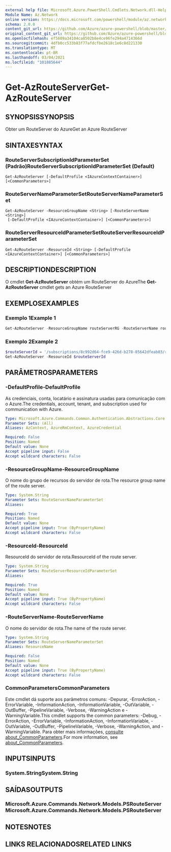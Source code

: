 ```yaml
---
external help file: Microsoft.Azure.PowerShell.Cmdlets.Network.dll-Help.xml
Module Name: Az.Network
online version: https://docs.microsoft.com/powershell/module/az.network/get-azrouteserver
schema: 2.0.0
content_git_url: https://github.com/Azure/azure-powershell/blob/master/src/Network/Network/help/Get-AzRouteServer.md
original_content_git_url: https://github.com/Azure/azure-powershell/blob/master/src/Network/Network/help/Get-AzRouteServer.md
ms.openlocfilehash: ef5609a34104ca8502b8e4ce96fe294a4714366d
ms.sourcegitcommit: 4dfb0cc533b83f77afdcfbe2618c1e6c8d221330
ms.translationtype: MT
ms.contentlocale: pt-BR
ms.lasthandoff: 03/04/2021
ms.locfileid: "101885644"
---
```

# <span data-ttu-id="4b89e-101">Get-AzRouteServer</span><span class="sxs-lookup"><span data-stu-id="4b89e-101">Get-AzRouteServer</span></span>

## <span data-ttu-id="4b89e-102">SYNOPSIS</span><span class="sxs-lookup"><span data-stu-id="4b89e-102">SYNOPSIS</span></span>
<span data-ttu-id="4b89e-103">Obter um RouteServer do Azure</span><span class="sxs-lookup"><span data-stu-id="4b89e-103">Get an Azure RouteServer</span></span>

## <span data-ttu-id="4b89e-104">SINTAXE</span><span class="sxs-lookup"><span data-stu-id="4b89e-104">SYNTAX</span></span>

### <span data-ttu-id="4b89e-105">RouteServerSubscriptionIdParameterSet (Padrão)</span><span class="sxs-lookup"><span data-stu-id="4b89e-105">RouteServerSubscriptionIdParameterSet (Default)</span></span>
```
Get-AzRouteServer [-DefaultProfile <IAzureContextContainer>] [<CommonParameters>]
```

### <span data-ttu-id="4b89e-106">RouteServerNameParameterSet</span><span class="sxs-lookup"><span data-stu-id="4b89e-106">RouteServerNameParameterSet</span></span>
```
Get-AzRouteServer -ResourceGroupName <String> [-RouteServerName <String>]
 [-DefaultProfile <IAzureContextContainer>] [<CommonParameters>]
```

### <span data-ttu-id="4b89e-107">RouteServerResourceIdParameterSet</span><span class="sxs-lookup"><span data-stu-id="4b89e-107">RouteServerResourceIdParameterSet</span></span>
```
Get-AzRouteServer -ResourceId <String> [-DefaultProfile <IAzureContextContainer>] [<CommonParameters>]
```

## <span data-ttu-id="4b89e-108">DESCRIPTION</span><span class="sxs-lookup"><span data-stu-id="4b89e-108">DESCRIPTION</span></span>
<span data-ttu-id="4b89e-109">O cmdlet **Get-AzRouteServer** obtém um RouteServer do Azure</span><span class="sxs-lookup"><span data-stu-id="4b89e-109">The **Get-AzRouteServer** cmdlet gets an Azure RouteServer</span></span>

## <span data-ttu-id="4b89e-110">EXEMPLOS</span><span class="sxs-lookup"><span data-stu-id="4b89e-110">EXAMPLES</span></span>

### <span data-ttu-id="4b89e-111">Exemplo 1</span><span class="sxs-lookup"><span data-stu-id="4b89e-111">Example 1</span></span>
```powershell
Get-AzRouteServer -ResourceGroupName routeServerRG -RouteServerName routeServer
```

### <span data-ttu-id="4b89e-112">Exemplo 2</span><span class="sxs-lookup"><span data-stu-id="4b89e-112">Example 2</span></span>
```powershell
$routeServerId = '/subscriptions/8c992d64-fce9-426d-b278-85642dfeab03/resourceGroups/routeServerRG/providers/Microsoft.Network/virtualHubs/routeServer'
Get-AzRouteServer -ResourceId $routeServerId
```
## <span data-ttu-id="4b89e-113">PARÂMETROS</span><span class="sxs-lookup"><span data-stu-id="4b89e-113">PARAMETERS</span></span>

### <span data-ttu-id="4b89e-114">-DefaultProfile</span><span class="sxs-lookup"><span data-stu-id="4b89e-114">-DefaultProfile</span></span>
<span data-ttu-id="4b89e-115">As credenciais, conta, locatário e assinatura usadas para comunicação com o Azure.</span><span class="sxs-lookup"><span data-stu-id="4b89e-115">The credentials, account, tenant, and subscription used for communication with Azure.</span></span>

```yaml
Type: Microsoft.Azure.Commands.Common.Authentication.Abstractions.Core.IAzureContextContainer
Parameter Sets: (All)
Aliases: AzContext, AzureRmContext, AzureCredential

Required: False
Position: Named
Default value: None
Accept pipeline input: False
Accept wildcard characters: False
```

### <span data-ttu-id="4b89e-116">-ResourceGroupName</span><span class="sxs-lookup"><span data-stu-id="4b89e-116">-ResourceGroupName</span></span>
<span data-ttu-id="4b89e-117">O nome do grupo de recursos do servidor de rota.</span><span class="sxs-lookup"><span data-stu-id="4b89e-117">The resource group name of the route server.</span></span>

```yaml
Type: System.String
Parameter Sets: RouteServerNameParameterSet
Aliases:

Required: True
Position: Named
Default value: None
Accept pipeline input: True (ByPropertyName)
Accept wildcard characters: False
```

### <span data-ttu-id="4b89e-118">-ResourceId</span><span class="sxs-lookup"><span data-stu-id="4b89e-118">-ResourceId</span></span>
<span data-ttu-id="4b89e-119">ResourceId do servidor de rota.</span><span class="sxs-lookup"><span data-stu-id="4b89e-119">ResourceId of the route server.</span></span>

```yaml
Type: System.String
Parameter Sets: RouteServerResourceIdParameterSet
Aliases:

Required: True
Position: Named
Default value: None
Accept pipeline input: True (ByPropertyName)
Accept wildcard characters: False
```

### <span data-ttu-id="4b89e-120">-RouteServerName</span><span class="sxs-lookup"><span data-stu-id="4b89e-120">-RouteServerName</span></span>
<span data-ttu-id="4b89e-121">O nome do servidor de rota.</span><span class="sxs-lookup"><span data-stu-id="4b89e-121">The name of the route server.</span></span>

```yaml
Type: System.String
Parameter Sets: RouteServerNameParameterSet
Aliases: ResourceName

Required: False
Position: Named
Default value: None
Accept pipeline input: True (ByPropertyName)
Accept wildcard characters: False
```

### <span data-ttu-id="4b89e-122">CommonParameters</span><span class="sxs-lookup"><span data-stu-id="4b89e-122">CommonParameters</span></span>
<span data-ttu-id="4b89e-123">Este cmdlet dá suporte aos parâmetros comuns: -Depurar, -ErrorAction, -ErrorVariable, -InformationAction, -InformationVariable, -OutVariable, -OutBuffer, -PipelineVariable, -Verbose, -WarningAction e -WarningVariable.</span><span class="sxs-lookup"><span data-stu-id="4b89e-123">This cmdlet supports the common parameters: -Debug, -ErrorAction, -ErrorVariable, -InformationAction, -InformationVariable, -OutVariable, -OutBuffer, -PipelineVariable, -Verbose, -WarningAction, and -WarningVariable.</span></span> <span data-ttu-id="4b89e-124">Para obter mais informações, [consulte about_CommonParameters](http://go.microsoft.com/fwlink/?LinkID=113216).</span><span class="sxs-lookup"><span data-stu-id="4b89e-124">For more information, see [about_CommonParameters](http://go.microsoft.com/fwlink/?LinkID=113216).</span></span>

## <span data-ttu-id="4b89e-125">INPUTS</span><span class="sxs-lookup"><span data-stu-id="4b89e-125">INPUTS</span></span>

### <span data-ttu-id="4b89e-126">System.String</span><span class="sxs-lookup"><span data-stu-id="4b89e-126">System.String</span></span>

## <span data-ttu-id="4b89e-127">SAÍDAS</span><span class="sxs-lookup"><span data-stu-id="4b89e-127">OUTPUTS</span></span>

### <span data-ttu-id="4b89e-128">Microsoft.Azure.Commands.Network.Models.PSRouteServer</span><span class="sxs-lookup"><span data-stu-id="4b89e-128">Microsoft.Azure.Commands.Network.Models.PSRouteServer</span></span>

## <span data-ttu-id="4b89e-129">NOTES</span><span class="sxs-lookup"><span data-stu-id="4b89e-129">NOTES</span></span>

## <span data-ttu-id="4b89e-130">LINKS RELACIONADOS</span><span class="sxs-lookup"><span data-stu-id="4b89e-130">RELATED LINKS</span></span>

